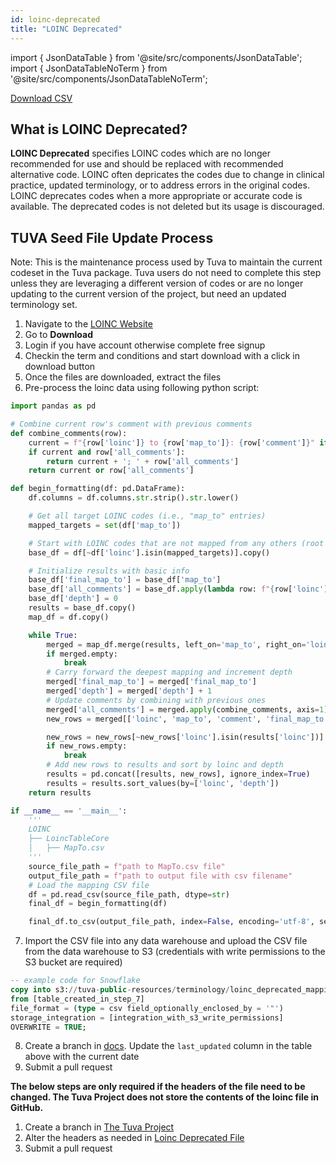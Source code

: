 ```yaml
---
id: loinc-deprecated
title: "LOINC Deprecated"
---
```


import { JsonDataTable } from '@site/src/components/JsonDataTable';
import { JsonDataTableNoTerm } from '@site/src/components/JsonDataTableNoTerm';

<JsonDataTableNoTerm  jsonPath="nodes.seed\.the_tuva_project\.terminology__loinc_deprecated_mapping.columns" />

<a href="https://tuva-public-resources.s3.amazonaws.com/versioned_terminology/latest/loinc_deprecated_mapping.csv_0_0_0.csv.gz">Download CSV</a>

## What is LOINC Deprecated?

**LOINC Deprecated** specifies LOINC codes which are no longer recommended for use and should be replaced with recommended alternative code. LOINC often depricates the codes due to change in clinical practice, updated terminology, or to address errors in the original codes. LOINC deprecates codes when a more appropriate or accurate code is available. The deprecated codes is not deleted but its usage is discouraged.

## TUVA Seed File Update Process

Note: This is the maintenance process used by Tuva to maintain the current codeset in the Tuva package. Tuva users do not need to complete this step unless they are leveraging a different version of codes or are no longer updating to the current version of the project, but need an updated terminology set. 

1. Navigate to the [LOINC Website](https://loinc.org/downloads/)
2. Go to **Download**
3. Login if you have account otherwise complete free signup
4. Checkin the term and conditions and start download with a click in download button
5. Once the files are downloaded, extract the files
6. Pre-process the loinc data using following python script:

```python
import pandas as pd

# Combine current row's comment with previous comments
def combine_comments(row):
    current = f"{row['loinc']} to {row['map_to']}: {row['comment']}" if pd.notna(row['comment']) and row['comment'].strip() else ''
    if current and row['all_comments']:
        return current + '; ' + row['all_comments']
    return current or row['all_comments']

def begin_formatting(df: pd.DataFrame):
    df.columns = df.columns.str.strip().str.lower()

    # Get all target LOINC codes (i.e., "map_to" entries)
    mapped_targets = set(df['map_to'])

    # Start with LOINC codes that are not mapped from any others (root entries)
    base_df = df[~df['loinc'].isin(mapped_targets)].copy()

    # Initialize results with basic info
    base_df['final_map_to'] = base_df['map_to']
    base_df['all_comments'] = base_df.apply(lambda row: f"{row['loinc']} to {row['map_to']}: {row['comment']}" if pd.notna(row['comment']) and row['comment'].strip() else '', axis=1)
    base_df['depth'] = 0
    results = base_df.copy() 
    map_df = df.copy()

    while True:
        merged = map_df.merge(results, left_on='map_to', right_on='loinc', suffixes=('', '_parent'))
        if merged.empty:
            break
        # Carry forward the deepest mapping and increment depth
        merged['final_map_to'] = merged['final_map_to']
        merged['depth'] = merged['depth'] + 1
        # Update comments by combining with previous ones
        merged['all_comments'] = merged.apply(combine_comments, axis=1)
        new_rows = merged[['loinc', 'map_to', 'comment', 'final_map_to', 'all_comments', 'depth']]

        new_rows = new_rows[~new_rows['loinc'].isin(results['loinc'])]
        if new_rows.empty:
            break
        # Add new rows to results and sort by loinc and depth
        results = pd.concat([results, new_rows], ignore_index=True)
        results = results.sort_values(by=['loinc', 'depth'])
    return results

if __name__ == '__main__':
    '''
    LOINC
    ├── LoincTableCore
    │   ├── MapTo.csv
    '''
    source_file_path = f"path to MapTo.csv file"
    output_file_path = f"path to output file with csv filename"
    # Load the mapping CSV file
    df = pd.read_csv(source_file_path, dtype=str)
    final_df = begin_formatting(df)

    final_df.to_csv(output_file_path, index=False, encoding='utf-8', sep=',')
```

7. Import the CSV file into any data warehouse and upload the CSV file from the data warehouse to S3 (credentials with write permissions to the S3 bucket are required)

```sql
-- example code for Snowflake
copy into s3://tuva-public-resources/terminology/loinc_deprecated_mapping.csv
from [table_created_in_step_7]
file_format = (type = csv field_optionally_enclosed_by = '"')
storage_integration = [integration_with_s3_write_permissions]
OVERWRITE = TRUE;
```
8. Create a branch in [docs](https://github.com/tuva-health/docs).  Update the `last_updated` column in the table above with the current date
9. Submit a pull request

**The below steps are only required if the headers of the file need to be changed. The Tuva Project does not store the contents
of the loinc file in GitHub.**

1. Create a branch in [The Tuva Project](https://github.com/tuva-health/tuva)
2. Alter the headers as needed in [Loinc Deprecated File](https://github.com/tuva-health/tuva/blob/main/seeds/terminology/terminology__loinc_deprecated_mapping.csv)
3. Submit a pull request
